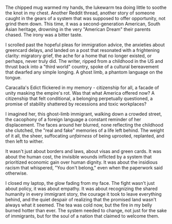 The chipped mug warmed my hands, the lukewarm tea doing little to soothe the knot in my chest. Another Reddit thread, another story of someone caught in the gears of a system that was supposed to offer opportunity, not grind them down. This time, it was a second-generation American, South Asian heritage, drowning in the very "American Dream" their parents chased. The irony was a bitter taste.

I scrolled past the hopeful pleas for immigration advice, the anxieties about greencard delays, and landed on a post that resonated with a frightening clarity: migratory grief, the ache for a home that no longer existed, or perhaps, never truly did. The writer, ripped from a childhood in the US and thrust back into a "third world" country, spoke of a cultural bereavement that dwarfed any simple longing. A ghost limb, a phantom language on the tongue.

Caracalla's Edict flickered in my memory - citizenship for all, a facade of unity masking the empire's rot. Was that what America offered now? A citizenship that felt conditional, a belonging perpetually questioned, a promise of stability shattered by recessions and toxic workplaces?

I imagined her, this ghost-limb immigrant, walking down a crowded street, the cacophony of a foreign language a constant reminder of her displacement. The faces around her blurred, none reflecting the childhood she clutched, the "real and fake" memories of a life left behind. The weight of it all, the sheer, suffocating *unfairness* of being uprooted, replanted, and then left to wither.

It wasn't just about borders and laws, about visas and green cards. It was about the human cost, the invisible wounds inflicted by a system that prioritized economic gain over human dignity. It was about the insidious racism that whispered, "You don't belong," even when the paperwork said otherwise.

I closed my laptop, the glow fading from my face. The fight wasn't just about policy, it was about empathy. It was about recognizing the shared humanity in every immigrant story, the courage it took to leave everything behind, and the quiet despair of realizing that the promised land wasn't always what it seemed. The tea was cold now, but the fire in my belly burned hotter than ever. The system needed to change, not just for the sake of immigrants, but for the soul of a nation that claimed to welcome them.